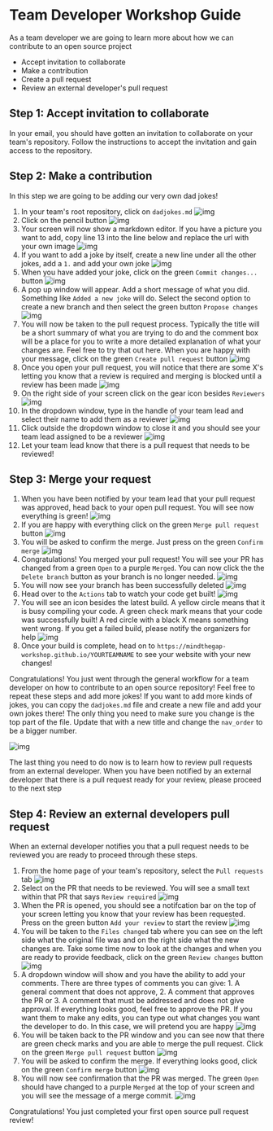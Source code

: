 # Team Developer Workshop Guide

As a team developer we are going to learn more about how we can contribute to an open source project

- Accept invitation to collaborate
- Make a contribution
- Create a pull request
- Review an external developer's pull request

## Step 1: Accept invitation to collaborate

In your email, you should have gotten an invitation to collaborate on your team's repository. Follow the instructions to accept the invitation and gain access to the repository.

## Step 2: Make a contribution

In this step we are going to be adding our very own dad jokes!

1. In your team's root repository, click on `dadjokes.md`
    ![img](_img/contribute-1.png)
1. Click on the pencil button
    ![img](_img/contribute-2.png)
1. Your screen will now show a markdown editor. If you have a picture you want to add, copy line 13 into the line below and replace the url with your own image
    ![img](_img/contribute-3.png)
1. If you want to add a joke by itself, create a new line under all the other jokes, add a `1.` and add your own joke
    ![img](_img/contribute-4.png)
1. When you have added your joke, click on the green `Commit changes...` button
    ![img](_img/contribute-5.png)
1. A pop up window will appear. Add a short message of what you did. Something like `Added a new joke` will do. Select the second option to create a new branch and then select the green button `Propose changes`
    ![img](_img/contribute-6.png)
1. You will now be taken to the pull request process. Typically the title will be a short summary of what you are trying to do and the comment box will be a place for you to write a more detailed explanation of what your changes are. Feel free to try that out here. When you are happy with your message, click on the green `Create pull request` button
    ![img](_img/contribute-7.png)
1. Once you open your pull request, you will notice that there are some X's letting you know that a review is required and merging is blocked until a review has been made
    ![img](_img/contribute-8.png)
1. On the right side of your screen click on the gear icon besides `Reviewers`
    ![img](_img/contribute-9.png)
1. In the dropdown window, type in the handle of your team lead and select their name to add them as a reviewer
    ![img](_img/contribute-10.png)
1. Click outside the dropdown window to close it and you should see your team lead assigned to be a reviewer
    ![img](_img/contribute-11.png)
1. Let your team lead know that there is a pull request that needs to be reviewed!

## Step 3: Merge your request

1. When you have been notified by your team lead that your pull request was approved, head back to your open pull request. You will see now everything is green!
    ![img](_img/merge-1.png)
1. If you are happy with everything click on the green `Merge pull request` button
    ![img](_img/merge-2.png)
1. You will be asked to confirm the merge. Just press on the green `Confirm merge`
    ![img](_img/merge-3.png)
1. Congratulations! You merged your pull request! You will see your PR has changed from a green `Open` to a purple `Merged`. You can now click the the `Delete branch` button as your branch is no longer needed.
    ![img](_img/merge-4.png)
1. You will now see your branch has been successfully deleted
    ![img](_img/merge-5.png)
1. Head over to the `Actions` tab to watch your code get built!
    ![img](_img/merge-6.png)
1. You will see an icon besides the latest build. A yellow circle means that it is busy compiling your code. A green check mark means that your code was successfully built! A red circle with a black X means something went wrong. If you get a failed build, please notify the organizers for help
    ![img](_img/merge-7.png)
1. Once your build is complete, head on to `https://mindthegap-workshop.github.io/YOURTEAMNAME` to see your website with your new changes!

Congratulations! You just went through the general workflow for a team developer on how to contribute to an open source repository! Feel free to repeat these steps and add more jokes! If you want to add more kinds of jokes, you can copy the `dadjokes.md` file and create a new file and add your own jokes there! The only thing you need to make sure you change is the top part of the file. Update that with a new title and change the `nav_order` to be a bigger number.

![img](_img/new-file-header.png)

The last thing you need to do now is to learn how to review pull requests from an external developer. When you have been notified by an external developer that there is a pull request ready for your review, please proceed to the next step

## Step 4: Review an external developers pull request

When an external developer notifies you that a pull request needs to be reviewed you are ready to proceed through these steps.

1. From the home page of your team's repository, select the `Pull requests` tab
    ![img](_img/review-pr-1.png)
1. Select on the PR that needs to be reviewed. You will see a small text within that PR that says `Review required`
    ![img](_img/review-pr-2.png)
1. When the PR is opened, you should see a notifcation bar on the top of your screen letting you know that your review has been requested. Press on the green button `Add your review` to start the review
    ![img](_img/review-pr-3.png)
1. You will be taken to the `Files changed` tab where you can see on the left side what the original file was and on the right side what the new changes are. Take some time now to look at the changes and when you are ready to provide feedback, click on the green `Review changes` button
    ![img](_img/review-pr-4.png)
1. A dropdown window will show and you have the ability to add your comments. There are three types of comments you can give: 1. A general comment that does not approve, 2. A comment that approves the PR or 3. A comment that must be addressed and does not give approval. If everything looks good, feel free to approve the PR. If you want them to make any edits, you can type out what changes you want the developer to do. In this case, we will pretend you are happy
    ![img](_img/review-pr-5.png)
1. You will be taken back to the PR window and you can see now that there are green check marks and you are able to merge the pull request. Click on the green `Merge pull request` button
    ![img](_img/external-pr-1.png)
1. You will be asked to confirm the merge. If everything looks good, click on the  green `Confirm merge` button
    ![img](_img/external-pr-2.png)
1. You will now see confirmation that the PR was merged. The green `Open` should have changed to a purple `Merged` at the top of your screen and you will see the message of a merge commit. 
    ![img](_img/external-pr-3.png)

Congratulations! You just completed your first open source pull request review!